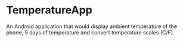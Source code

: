# TemperatureApp
An Android application that would display ambient temperature of the phone, 5 days of temperature and convert temperature scales (C/F).
